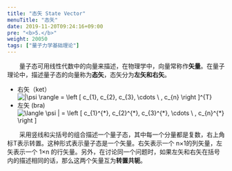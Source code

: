 ```yaml
---
title: "态矢 State Vector"
menuTitle: "态矢"
date: 2019-11-20T09:24:16+09:00
pre: "<b>5.</b>"
weight: 20050
tags: ["量子力学基础理论"]
---
```


&emsp;&emsp;量子态可用线性代数中的向量来描述，在物理学中，向量常称作**矢量**。在量子理论中，描述量子态的向量称为**态矢**，态矢分为**左矢和右矢**。

- 右矢（ket） <img src="https://latex.codecogs.com/gif.latex?\inline&space;\dpi{150}&space;|\psi&space;\rangle&space;=&space;\left&space;[&space;c_{1},&space;c_{2},&space;c_{3},&space;\cdots&space;\&space;,&space;c_{n}&space;\right&space;]^{T}" title="|\psi \rangle = \left [ c_{1}, c_{2}, c_{3}, \cdots \ , c_{n} \right ]^{T}" />
- 左矢 (bra) <img src="https://latex.codecogs.com/gif.latex?\inline&space;\dpi{150}&space;\langle&space;\psi&space;|&space;=&space;\left&space;[&space;c_{1}^{*},&space;c_{2}^{*},&space;c_{3}^{*},&space;\cdots&space;\&space;,&space;c_{n}^{*}&space;\right&space;]" title="\langle \psi | = \left [ c_{1}^{*}, c_{2}^{*}, c_{3}^{*}, \cdots \ , c_{n}^{*} \right ]" />

&emsp;&emsp;采用竖线和尖括号的组合描述一个量子态，其中每一个分量都是复数，右上角标T表示转置。这种形式表示量子态是一个矢量。右矢表示一个 n×1的列矢量，左矢表示一个 1×n 的行矢量。另外，在讨论同一个问题时，如果左矢和右矢在括号内的描述相同的话，那么这两个矢量互为**转置共轭**。